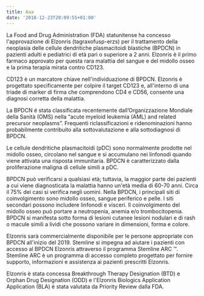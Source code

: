 ```yaml
---
title: Aaa
date: '2018-12-23T20:09:55+01:00'
---
```

La Food and Drug Administration (FDA) statunitense ha concesso l'approvazione di Elzonris (tagraxofusp-erzs) per il trattamento della neoplasia delle cellule dendritiche plasmacitoidi blastiche (BPDCN) in pazienti adulti e pediatrici di età pari o superiore a 2 anni. Elzonris è il primo farmaco approvato per questa rara malattia del sangue e del midollo osseo e la prima terapia mirata contro CD123.

CD123 è un marcatore chiave nell'individuazione di BPDCN. Elzonris è progettato specificamente per colpire il target CD123 e, all'interno di una triade di marker di firma che comprendono CD4 e CD56, consente una diagnosi corretta della malattia.

La BPDCN é stata classificata recentemente dall’Organizzazione Mondiale della Sanità (OMS) nella “acute myeloid leukemia (AML) and related precursor neoplasms”. Frequenti riclassificazioni e ridenominazioni hanno probabilmente contribuito alla sottovalutazione e alla sottodiagnosi di BPDCN.

Le cellule dendritiche plasmacitoidi (pDC) sono normalmente prodotte nel midollo osseo, circolano nel sangue e si accumulano nei linfonodi quando viene attivata una risposta immunitaria. BPDCN è caratterizzato dalla proliferazione maligna di cellule simili a pDC.

BPDCN può verificarsi a qualsiasi età; tuttavia, la maggior parte dei pazienti a cui viene diagnosticata la malattia hanno un'età media di 60-70 anni. Circa il 75% dei casi si verifica negli uomini. Nella BPDCN, i principali siti di coinvolgimento sono midollo osseo, sangue periferico e pelle. I siti secondari possono includere linfonodi e visceri. Il coinvolgimento del midollo osseo può portare a neutropenia, anemia e/o trombocitopenia. BPDCN si manifesta sotto forma di lesioni cutanee lesioni nodulari e di rash o macule simili a lividi che possono variare in dimensioni, forma e colore.



Elzonris sarà commercialmente disponibile per le persone appropriate con BPDCN all'inizio del 2019. Stemline si impegna ad aiutare i pazienti con accesso al BPDCN Elzonris attraverso il programma Stemline ARC ™. Stemline ARC è un programma di accesso completo progettato per fornire supporto, informazioni e assistenza ai pazienti prescritti Elzonris.



Elzonris è stata concessa Breakthrough Therapy Designation (BTD) e Orphan Drug Designation (ODD) e l'Elzonris Biologics Application Application (BLA) è stata valutata da Priority Review dalla FDA.
